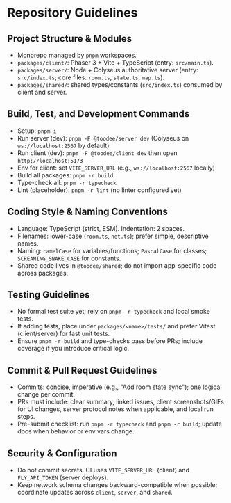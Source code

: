 # Repository Guidelines

## Project Structure & Modules

- Monorepo managed by `pnpm` workspaces.
- `packages/client/`: Phaser 3 + Vite + TypeScript (entry: `src/main.ts`).
- `packages/server/`: Node + Colyseus authoritative server (entry: `src/index.ts`; core files: `room.ts`, `state.ts`, `map.ts`).
- `packages/shared/`: shared types/constants (`src/index.ts`) consumed by client and server.

## Build, Test, and Development Commands

- Setup: `pnpm i`
- Run server (dev): `pnpm -F @toodee/server dev` (Colyseus on `ws://localhost:2567` by default)
- Run client (dev): `pnpm -F @toodee/client dev` then open `http://localhost:5173`
- Env for client: set `VITE_SERVER_URL` (e.g., `ws://localhost:2567` locally)
- Build all packages: `pnpm -r build`
- Type-check all: `pnpm -r typecheck`
- Lint (placeholder): `pnpm -r lint` (no linter configured yet)

## Coding Style & Naming Conventions

- Language: TypeScript (strict, ESM). Indentation: 2 spaces.
- Filenames: lower-case (`room.ts`, `net.ts`); prefer simple, descriptive names.
- Naming: `camelCase` for variables/functions; `PascalCase` for classes; `SCREAMING_SNAKE_CASE` for constants.
- Shared code lives in `@toodee/shared`; do not import app-specific code across packages.

## Testing Guidelines

- No formal test suite yet; rely on `pnpm -r typecheck` and local smoke tests.
- If adding tests, place under `packages/<name>/tests/` and prefer Vitest (client/server) for fast unit tests.
- Ensure `pnpm -r build` and type-checks pass before PRs; include coverage if you introduce critical logic.

## Commit & Pull Request Guidelines

- Commits: concise, imperative (e.g., "Add room state sync"); one logical change per commit.
- PRs must include: clear summary, linked issues, client screenshots/GIFs for UI changes, server protocol notes when applicable, and local run steps.
- Pre-submit checklist: run `pnpm -r typecheck` and `pnpm -r build`; update docs when behavior or env vars change.

## Security & Configuration

- Do not commit secrets. CI uses `VITE_SERVER_URL` (client) and `FLY_API_TOKEN` (server deploys).
- Keep network schema changes backward-compatible when possible; coordinate updates across `client`, `server`, and `shared`.

